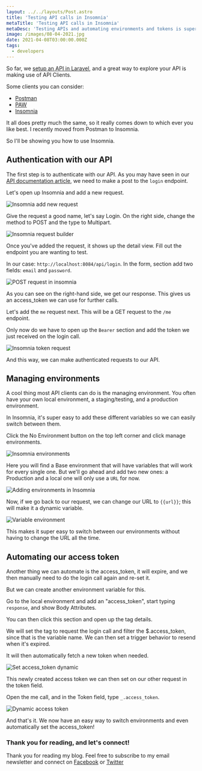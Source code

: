 ```yaml
---
layout: ../../layouts/Post.astro
title: 'Testing API calls in Insomnia'
metaTitle: 'Testing API calls in Insomnia'
metaDesc: 'Testing APIs and automating environments and tokens is super easy in Insomnia'
image: /images/08-04-2021.jpg
date: 2021-04-08T03:00:00.000Z
tags:
  - developers
---
```


So far, we [setup an API in Laravel](https://daily-dev-tips.com/posts/laravel-basic-api-routes/), and a great way to explore your API is making use of API Clients.

Some clients you can consider:

- [Postman](https://www.postman.com/)
- [PAW](https://paw.cloud/)
- [Insomnia](https://insomnia.rest/)

It all does pretty much the same, so it really comes down to which ever you like best.
I recently moved from Postman to Insomnia.

So I'll be showing you how to use Insomnia.

## Authentication with our API

The first step is to authenticate with our API.
As you may have seen in our [API documentation article](https://daily-dev-tips.com/posts/protecting-our-laravel-api-with-sanctum/), we need to make a post to the `login` endpoint.

Let's open up Insomnia and add a new request.

![Insomnia add new request](https://cdn.hashnode.com/res/hashnode/image/upload/v1617521980378/YOzdeHMg7.png)

Give the request a good name, let's say Login.
On the right side, change the method to POST and the type to Multipart.

![Insomnia request builder](https://cdn.hashnode.com/res/hashnode/image/upload/v1617522062631/CC1XPjwzI.png)

Once you've added the request, it shows up the detail view.
Fill out the endpoint you are wanting to test.

In our case: `http://localhost:8084/api/login`.
In the form, section add two fields: `email` and `password`.

![POST request in insomnia](https://cdn.hashnode.com/res/hashnode/image/upload/v1617522214742/ijPypjJKj.png)

As you can see on the right-hand side, we get our response.
This gives us an access_token we can use for further calls.

Let's add the `me` request next. This will be a GET request to the `/me` endpoint.

Only now do we have to open up the `Bearer` section and add the token we just received on the login call.

![Insomnia token request](https://cdn.hashnode.com/res/hashnode/image/upload/v1617522343537/L5HHkmhb9.png)

And this way, we can make authenticated requests to our API.

## Managing environments

A cool thing most API clients can do is the managing environment.
You often have your own local environment, a staging/testing, and a production environment.

In Insomnia, it's super easy to add these different variables so we can easily switch between them.

Click the No Environment button on the top left corner and click manage environments.

![Insomnia environments](https://cdn.hashnode.com/res/hashnode/image/upload/v1617522731294/dvx7DvQSC.png)

Here you will find a Base environment that will have variables that will work for every single one.
But we'll go ahead and add two new ones: a Production and a local one will only use a `URL` for now.

![Adding environments in Insomnia](https://cdn.hashnode.com/res/hashnode/image/upload/v1617522860758/e5M17siLE.gif)

Now, if we go back to our request, we can change our URL to `{{url}}`; this will make it a dynamic variable.

![Variable environment](https://cdn.hashnode.com/res/hashnode/image/upload/v1617522930116/746glHcdD.png)

This makes it super easy to switch between our environments without having to change the URL all the time.

## Automating our access token

Another thing we can automate is the access_token, it will expire, and we then manually need to do the login call again and re-set it.

But we can create another environment variable for this.

Go to the local environment and add an "access_token", start typing `response`, and show Body Attributes.

You can then click this section and open up the tag details.

We will set the tag to request the login call and filter the \$.access_token, since that is the variable name.
We can then set a trigger behavior to resend when it's expired.

It will then automatically fetch a new token when needed.

![Set access_token dynamic](https://cdn.hashnode.com/res/hashnode/image/upload/v1617523964631/tgrJ4kAKt.png)

This newly created access token we can then set on our other request in the token field.

Open the me call, and in the Token field, type `_.access_token`.

![Dynamic access token](https://cdn.hashnode.com/res/hashnode/image/upload/v1617524034793/u2KUn60W0.png)

And that's it. We now have an easy way to switch environments and even automatically set the access_token!

### Thank you for reading, and let's connect!

Thank you for reading my blog. Feel free to subscribe to my email newsletter and connect on [Facebook](https://www.facebook.com/DailyDevTipsBlog) or [Twitter](https://twitter.com/DailyDevTips1)
